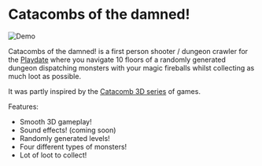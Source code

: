 # Catacombs of the damned!

![Demo](Images/demo.gif)

Catacombs of the damned! is a first person shooter / dungeon crawler for the [Playdate](https://play.date) where you navigate 10 floors of a randomly generated dungeon dispatching monsters with your magic fireballs whilst collecting as much loot as possible. 

It was partly inspired by the [Catacomb 3D series](https://www.gog.com/game/catacombs_pack) of games.

Features:
- Smooth 3D gameplay!
- Sound effects! (coming soon)
- Randomly generated levels!
- Four different types of monsters!
- Lot of loot to collect!